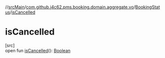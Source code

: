 //[srcMain](../../../index.md)/[com.github.j4c62.pms.booking.domain.aggregate.vo](../index.md)/[BookingStatus](index.md)/[isCancelled](is-cancelled.md)

# isCancelled

[src]\
open
fun [isCancelled](is-cancelled.md)(): [Boolean](https://kotlinlang.org/api/core/kotlin-stdlib/kotlin/-boolean/index.html)